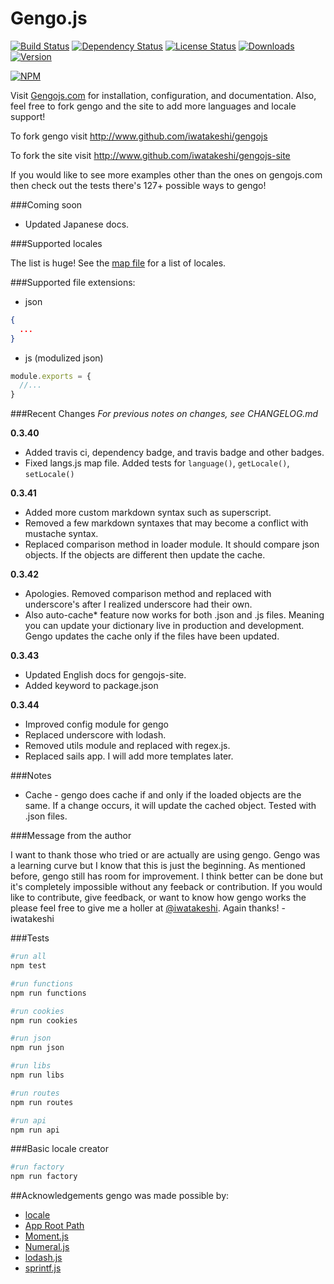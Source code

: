 Gengo.js  
========

[![Build Status](https://travis-ci.org/iwatakeshi/gengojs.svg?branch=master)](https://travis-ci.org/iwatakeshi/gengojs)  [![Dependency Status](https://david-dm.org/iwatakeshi/gengojs.png)](https://github.com/iwatakeshi/gengojs/blob/master/package.json) [![License Status](http://img.shields.io/npm/l/gengojs.svg)](https://github.com/iwatakeshi/gengojs/blob/master/LICENSE) [![Downloads](http://img.shields.io/npm/dm/gengojs.svg)]() [![Version](http://img.shields.io/npm/v/gengojs.svg)]()

[![NPM](https://nodei.co/npm/gengojs.png?downloads=true&downloadRank=true&stars=true)](https://nodei.co/npm/gengojs/)



Visit [Gengojs.com](http://www.gengojs.com) for installation, configuration, and documentation.
Also, feel free to fork gengo and the site to add more languages and locale support!

To fork gengo visit http://www.github.com/iwatakeshi/gengojs

To fork the site visit http://www.github.com/iwatakeshi/gengojs-site

If you would like to see more examples other than the ones on gengojs.com then check out the tests there's 127+ possible ways to gengo!


###Coming soon
* Updated Japanese docs.

###Supported locales

The list is huge! See the [map file](https://github.com/iwatakeshi/gengojs/blob/master/maps/locales.js) for a list of locales.


###Supported file extensions:

* json

```json
{
  ...
}

```

* js (modulized json)

```js
module.exports = {
  //...
}

```

###Recent Changes
*For previous notes on changes, see CHANGELOG.md*

**0.3.40**

* Added travis ci, dependency badge, and travis badge and other badges.
* Fixed langs.js map file. Added tests for `language()`, `getLocale()`, `setLocale()`

**0.3.41**

* Added more custom markdown syntax such as superscript.
* Removed a few markdown syntaxes that may become a conflict with mustache syntax.
* Replaced comparison method in loader module. It should compare json objects. If the objects are different then update the cache.

**0.3.42**

* Apologies. Removed comparison method and replaced with underscore's after I realized underscore had their own.
* Also auto-cache* feature now works for both .json and .js files. Meaning you can update your dictionary live in production and development. Gengo updates the cache only if the files have been updated.

**0.3.43**

* Updated English docs for gengojs-site.
* Added keyword to package.json

**0.3.44**

* Improved config module for gengo
* Replaced underscore with lodash.
* Removed utils module and replaced with regex.js.
* Replaced sails app. I will add more templates later.

###Notes

* Cache - gengo does cache if and only if the loaded objects are the same. If a change occurs, it will update the cached object. Tested with .json files.

###Message from the author

I want to thank those who tried or are actually are using gengo. Gengo was a learning curve but I know that this is just the beginning. As mentioned before, gengo still has room for improvement. I think better can be done but it's completely impossible without any feeback or contribution. If you would like to contribute, give feedback, or want to know how gengo works the please feel free to give me a holler at [@iwatakeshi](https://twitter.com/iwatakeshi). Again thanks! - iwatakeshi


###Tests
```bash
#run all
npm test

#run functions
npm run functions

#run cookies
npm run cookies

#run json
npm run json

#run libs
npm run libs

#run routes
npm run routes

#run api
npm run api

```

###Basic locale creator
```bash
#run factory
npm run factory
```

##Acknowledgements
gengo was made possible by:

* [locale](https://github.com/jed/locale)
* [App Root Path](https://github.com/inxilpro/node-app-root-path)
* [Moment.js](https://github.com/moment/moment)
* [Numeral.js](https://github.com/adamwdraper/Numeral-js)
* [lodash.js](https://github.com/lodash/lodash)
* [sprintf.js](https://github.com/alexei/sprintf.js)
